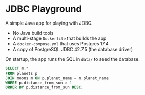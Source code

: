 # JDBC Playground

A simple Java app for playing with JDBC.

- No Java build tools
- A multi-stage `Dockerfile` that builds the app
- A `docker-compose.yml` that uses Postgres 17.4
- A copy of PostgreSQL JDBC 42.7.5 (the database driver)

On startup, the app runs the SQL in `data/` to seed the database.

```sql
SELECT m.*
FROM planets p
JOIN moons m ON p.planet_name = m.planet_name
WHERE p.distance_from_sun > 1
ORDER BY p.distance_from_sun DESC;
```